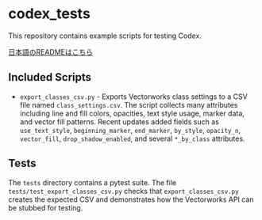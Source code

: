 # codex_tests

This repository contains example scripts for testing Codex.

[日本語のREADMEはこちら](README.ja.md)

## Included Scripts

- `export_classes_csv.py` - Exports Vectorworks class settings to a CSV file named `class_settings.csv`. The script collects many attributes including line and fill colors, opacities, text style usage, marker data, and vector fill patterns. Recent updates added fields such as `use_text_style`, `beginning_marker`, `end_marker`, `by_style`, `opacity_n`, `vector_fill`, `drop_shadow_enabled`, and several `*_by_class` attributes.
## Tests

The `tests` directory contains a pytest suite. The file
`tests/test_export_classes_csv.py` checks that `export_classes_csv.py` creates the expected CSV and demonstrates how the Vectorworks API can be stubbed for testing.
